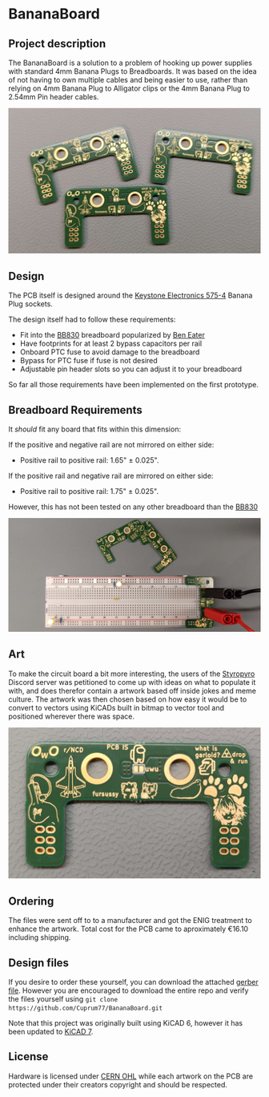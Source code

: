 # BananaBoard
## Project description
The BananaBoard is a solution to a problem of hooking up power supplies with standard 4mm Banana Plugs to Breadboards.
It was based on the idea of not having to own multiple cables and being easier to use, rather than relying on 4mm Banana Plug to Alligator clips or the 4mm Banana Plug to 2.54mm Pin header cables.

![alt text][trio]

## Design 
The PCB itself is designed around the [Keystone Electronics 575-4](https://www.keyelco.com/product.cfm/product_id/2379) Banana Plug sockets.

The design itself had to follow these requirements:
* Fit into the [BB830] breadboard popularized by [Ben Eater](https://eater.net/)
* Have footprints for at least 2 bypass capacitors per rail
* Onboard PTC fuse to avoid damage to the breadboard
* Bypass for PTC fuse if fuse is not desired
* Adjustable pin header slots so you can adjust it to your breadboard

So far all those requirements have been implemented on the first prototype.

## Breadboard Requirements
It *should* fit any board that fits within this dimension: 

  If the positive and negative rail are not mirrored on either side:
  * Positive rail to positive rail: 1.65" ± 0.025".

  If the positive rail and negative rail are mirrored on either side:
  * Positive rail to positive rail: 1.75" ± 0.025".

However, this has not been tested on any other breadboard than the [BB830]

![alt text][breadboard]

## Art
To make the circuit board a bit more interesting, the users of the [Styropyro](https://styropyro.com/) Discord server was petitioned to come up with ideas on what to populate it with,
and does therefor contain a artwork based off inside jokes and meme culture.
The artwork was then chosen based on how easy it would be to convert to vectors using KiCADs built in bitmap to vector tool and positioned wherever there was space.

![alt text][singular]

## Ordering
The files were sent off to to a manufacturer and got the ENIG treatment to enhance the artwork.
Total cost for the PCB came to aproximately €16.10 including shipping.

## Design files
If you desire to order these yourself, you can download the attached [gerber file](production/gerber.zip).
However you are encouraged to download the entire repo and verify the files yourself using
`git clone https://github.com/Cuprum77/BananaBoard.git`

Note that this project was originally built using KiCAD 6, however it has been updated to [KiCAD 7](https://www.kicad.org/download/).

## License
Hardware is licensed under [CERN OHL](LICENSE) while each artwork on the PCB are protected under their creators copyright and should be respected.

[singular]: https://github.com/Cuprum77/BananaBoard/blob/main/Images/single_pcb.jpg "PCBs from Aisler"
[trio]: https://github.com/Cuprum77/BananaBoard/blob/main/Images/all_pcbs.png "PCBs from Aisler"
[breadboard]: https://github.com/Cuprum77/BananaBoard/blob/main/Images/breadboard_example.jpg "PCBs from Aisler"
[BB830]: http://www.busboard.com/BB830T
